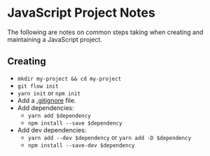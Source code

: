 # JavaScript Project Notes

The following are notes on common steps taking when creating and maintaining a
JavaScript project.


## Creating

* `mkdir my-project && cd my-project`
* `git flow init`
* `yarn init` or `npm init`
* Add a [.gitignore][gitignore-template] file.
* Add dependencies:
  + `yarn add $dependency`
  + `npm install --save $dependency`
* Add dev dependencies:
  + `yarn add --dev $dependency` or `yarn add -D $dependency`
  + `npm install --save-dev $dependency`


[gitignore-template]: https://github.com/dhurlburtusa/shortcuts/blob/master/git/.gitignore.template
